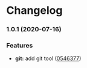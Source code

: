 # Changelog


### 1.0.1 (2020-07-16)


### Features

* **git:** add git tool ([0546377](https://github.com/Yoshino-s/buubot2/commit/0546377d51f1558a9215cadb3c2d3b1a3c8e8835))

